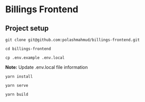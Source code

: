 # Billings Frontend

## Project setup
```
git clone git@github.com:polashmahmud/billings-frontend.git
```

```
cd billings-frontend
```

```
cp .env.example .env.local
```
**Note:** Update .env.local file information

```
yarn install
```

```
yarn serve
```

```
yarn build
```
